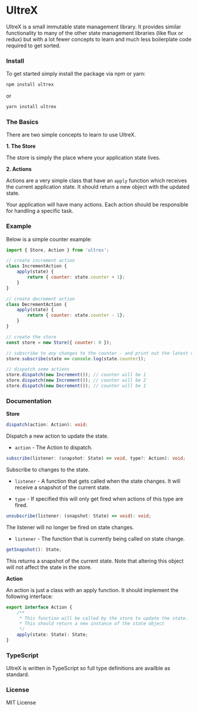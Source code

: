 # UltreX

UltreX is a small immutable state management library. It provides similar functionality to many of the other state management libraries (like flux or redux) but with a lot fewer concepts to learn and much less boilerplate code required to get sorted.

### Install

To get started simply install the package via npm or yarn:

```bash
npm install ultrex
```

or 

```bash
yarn install ultrex
```

### The Basics

There are two simple concepts to learn to use UltreX.

**1. The Store**

The store is simply the place where your application state lives.

**2. Actions**

Actions are a very simple class that have an `apply` function which receives the current application state. It should return a new object with the updated state.

Your application will have many actions. Each action should be responsible for handling a specific task.

### Example

Below is a simple counter example:

```javascript
import { Store, Action } from 'ultrex';

// create increment action
class IncrementAction {
    apply(state) {
        return { counter: state.counter + 1};
    }
}

// create decrement action
class DecrementAction {
    apply(state) {
        return { counter: state.counter - 1};
    }
}

// create the store
const store = new Store({ counter: 0 });

// subscribe to any changes to the counter - and print out the latest value
store.subscribe(state => console.log(state.counter));

// dispatch some actions
store.dispatch(new Increment()); // counter will be 1
store.dispatch(new Increment()); // counter will be 2
store.dispatch(new Decrement()); // counter will be 1

```

### Documentation

**Store**

```typescript
dispatch(action: Action): void;
```

Dispatch a new action to update the state.

- `action` - The Action to dispatch.

```typescript
subscribe(listener: (snapshot: State) => void, type?: Action): void;
```

Subscribe to changes to the state.

- `listener` - A function that gets called when the state changes. It will receive a snapshot of the current state.

- `type` - If specified this will only get fired when actions of this type are fired.

```typescript
unsubscribe(listener: (snapshot: State) => void): void;
```

The listener will no longer be fired on state changes.

- `listener` - The function that is currently being called on state change.

```typescript
getSnapshot(): State;
```

This returns a snapshot of the current state. Note that altering this object will not affect the state in the store.

**Action**

An action is just a class with an apply function. It should implement the following interface:

```typescript
export interface Action {
    /**
     * This function will be called by the store to update the state.
     * This should return a new instance of the state object
     */
    apply(state: State): State;
}

```

### TypeScript

UltreX is written in TypeScript so full type definitions are availble as standard.

### License

MIT License